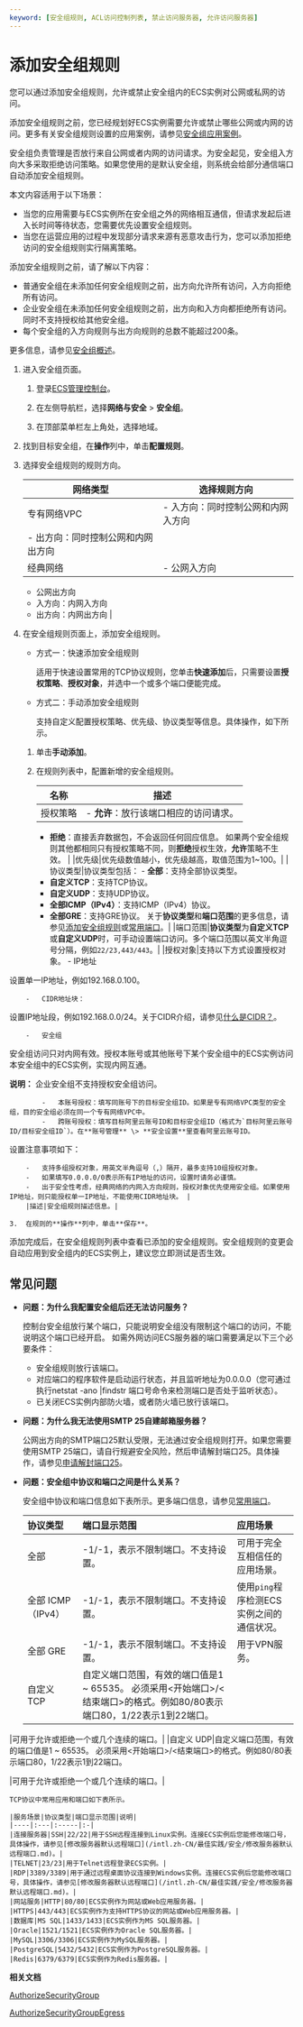 ```yaml
---
keyword: [安全组规则, ACL访问控制列表, 禁止访问服务器, 允许访问服务器]
---
```


# 添加安全组规则

您可以通过添加安全组规则，允许或禁止安全组内的ECS实例对公网或私网的访问。

添加安全组规则之前，您已经规划好ECS实例需要允许或禁止哪些公网或内网的访问。更多有关安全组规则设置的应用案例，请参见[安全组应用案例](/intl.zh-CN/安全/安全组/安全组应用案例.md)。

安全组负责管理是否放行来自公网或者内网的访问请求。为安全起见，安全组入方向大多采取拒绝访问策略。如果您使用的是默认安全组，则系统会给部分通信端口自动添加安全组规则。

本文内容适用于以下场景：

-   当您的应用需要与ECS实例所在安全组之外的网络相互通信，但请求发起后进入长时间等待状态，您需要优先设置安全组规则。
-   当您在运营应用的过程中发现部分请求来源有恶意攻击行为，您可以添加拒绝访问的安全组规则实行隔离策略。

添加安全组规则之前，请了解以下内容：

-   普通安全组在未添加任何安全组规则之前，出方向允许所有访问，入方向拒绝所有访问。
-   企业安全组在未添加任何安全组规则之前，出方向和入方向都拒绝所有访问。同时不支持授权给其他安全组。
-   每个安全组的入方向规则与出方向规则的总数不能超过200条。

更多信息，请参见[安全组概述](/intl.zh-CN/安全/安全组/安全组概述.md)。

1.  进入安全组页面。

    1.  登录[ECS管理控制台](https://ecs.console.aliyun.com)。

    2.  在左侧导航栏，选择**网络与安全** \> **安全组**。

    3.  在顶部菜单栏左上角处，选择地域。

2.  找到目标安全组，在**操作**列中，单击**配置规则**。

3.  选择安全组规则的规则方向。

    |网络类型|选择规则方向|
    |----|------|
    |专有网络VPC|    -   入方向：同时控制公网和内网入方向
    -   出方向：同时控制公网和内网出方向 |
    |经典网络|    -   公网入方向
    -   公网出方向
    -   入方向：内网入方向
    -   出方向：内网出方向 |

4.  在安全组规则页面上，添加安全组规则。

    -   方式一：快速添加安全组规则

        适用于快速设置常用的TCP协议规则，您单击**快速添加**后，只需要设置**授权策略**、**授权对象**，并选中一个或多个端口便能完成。

    -   方式二：手动添加安全组规则

        支持自定义配置授权策略、优先级、协议类型等信息。具体操作，如下所示。

    1.  单击**手动添加**。

    2.  在规则列表中，配置新增的安全组规则。

        |名称|描述|
        |--|--|
        |授权策略|        -   **允许**：放行该端口相应的访问请求。
        -   **拒绝**：直接丢弃数据包，不会返回任何回应信息。
如果两个安全组规则其他都相同只有授权策略不同，则**拒绝**授权生效，**允许**策略不生效。 |
        |优先级|优先级数值越小，优先级越高，取值范围为1~100。|
        |协议类型|协议类型包括：         -   **全部**：支持全部协议类型。
        -   **自定义TCP**：支持TCP协议。
        -   **自定义UDP**：支持UDP协议。
        -   **全部ICMP（IPv4）**：支持ICMP（IPv4）协议。
        -   **全部GRE**：支持GRE协议。
关于**协议类型**和**端口范围**的更多信息，请参见[添加安全组规则](/intl.zh-CN/安全/安全组/添加安全组规则.md)或[常用端口](/intl.zh-CN/安全/安全组/常用端口的典型应用.md)。|
        |端口范围|**协议类型**为**自定义TCP**或**自定义UDP**时，可手动设置端口访问。多个端口范围以英文半角逗号分隔，例如`22/23,443/443`。|
        |授权对象|支持以下方式设置授权对象。         -   IP地址

设置单一IP地址，例如192.168.0.100。

        -   CIDR地址块：

设置IP地址段，例如192.168.0.0/24。关于CIDR介绍，请参见[什么是CIDR？](/intl.zh-CN/网络/网络FAQ.md)。

        -   安全组

安全组访问只对内网有效。授权本账号或其他账号下某个安全组中的ECS实例访问本安全组中的ECS实例，实现内网互通。

**说明：** 企业安全组不支持授权安全组访问。

            -   本账号授权：填写同账号下的目标安全组ID。如果是专有网络VPC类型的安全组，目的安全组必须在同一个专有网络VPC中。
            -   跨账号授权：填写目标阿里云账号ID和目标安全组ID（格式为`目标阿里云账号ID/目标安全组ID`）。在**账号管理** \> **安全设置**里查看阿里云账号ID。
设置注意事项如下：

        -   支持多组授权对象，用英文半角逗号（,）隔开，最多支持10组授权对象。
        -   如果填写0.0.0.0/0表示所有IP地址的访问，设置时请务必谨慎。
        -   出于安全性考虑，经典网络的内网入方向规则，授权对象优先使用安全组。如果使用IP地址，则只能授权单一IP地址，不能使用CIDR地址块。 |
        |描述|安全组规则描述信息。|

    3.  在规则的**操作**列中，单击**保存**。


添加完成后，在安全组规则列表中查看已添加的安全组规则。安全组规则的变更会自动应用到安全组内的ECS实例上，建议您立即测试是否生效。

## 常见问题

-   **问题：为什么我配置安全组后还无法访问服务？**

    控制台安全组放行某个端口，只能说明安全组没有限制这个端口的访问，不能说明这个端口已经开启。 如需外网访问ECS服务器的端口需要满足以下三个必要条件：

    -   安全组规则放行该端口。
    -   对应端口的程序软件是启动运行状态，并且监听地址为0.0.0.0（您可通过执行netstat -ano \|findstr 端口号命令来检测端口是否处于监听状态）。
    -   已关闭ECS实例内部防火墙，或者防火墙已放行该端口。
-   **问题：为什么我无法使用SMTP 25自建邮箱服务器？**

    公网出方向的SMTP端口25默认受限，无法通过安全组规则打开。如果您需要使用SMTP 25端口，请自行规避安全风险，然后申请解封端口25。具体操作，请参见[申请解封端口25](https://www.alibabacloud.com/help/doc-detail/56130.htm)。

-   **问题：安全组中协议和端口之间是什么关系？**

    安全组中协议和端口信息如下表所示。更多端口信息，请参见[常用端口](/intl.zh-CN/安全/安全组/常用端口的典型应用.md)。

    |协议类型|端口显示范围|应用场景|
    |:---|:-----|:---|
    |全部|-1/-1，表示不限制端口。不支持设置。|可用于完全互相信任的应用场景。|
    |全部 ICMP（IPv4）|-1/-1，表示不限制端口。不支持设置。|使用`ping`程序检测ECS实例之间的通信状况。|
    |全部 GRE|-1/-1，表示不限制端口。不支持设置。|用于VPN服务。|
    |自定义 TCP|自定义端口范围，有效的端口值是1 ~ 65535。 必须采用<开始端口\>/<结束端口\>的格式。例如80/80表示端口80，1/22表示1到22端口。

|可用于允许或拒绝一个或几个连续的端口。|
    |自定义 UDP|自定义端口范围，有效的端口值是1 ~ 65535。 必须采用<开始端口\>/<结束端口\>的格式。例如80/80表示端口80，1/22表示1到22端口。

|可用于允许或拒绝一个或几个连续的端口。|

    TCP协议中常用应用和端口如下表所示。

    |服务场景|协议类型|端口显示范围|说明|
    |----|:---|:-----|:-|
    |连接服务器|SSH|22/22|用于SSH远程连接到Linux实例。连接ECS实例后您能修改端口号，具体操作，请参见[修改服务器默认远程端口](/intl.zh-CN/最佳实践/安全/修改服务器默认远程端口.md)。|
    |TELNET|23/23|用于Telnet远程登录ECS实例。|
    |RDP|3389/3389|用于通过远程桌面协议连接到Windows实例。连接ECS实例后您能修改端口号，具体操作，请参见[修改服务器默认远程端口](/intl.zh-CN/最佳实践/安全/修改服务器默认远程端口.md)。|
    |网站服务|HTTP|80/80|ECS实例作为网站或Web应用服务器。|
    |HTTPS|443/443|ECS实例作为支持HTTPS协议的网站或Web应用服务器。|
    |数据库|MS SQL|1433/1433|ECS实例作为MS SQL服务器。|
    |Oracle|1521/1521|ECS实例作为Oracle SQL服务器。|
    |MySQL|3306/3306|ECS实例作为MySQL服务器。|
    |PostgreSQL|5432/5432|ECS实例作为PostgreSQL服务器。|
    |Redis|6379/6379|ECS实例作为Redis服务器。|


**相关文档**  


[AuthorizeSecurityGroup](/intl.zh-CN/API参考/安全组/AuthorizeSecurityGroup.md)

[AuthorizeSecurityGroupEgress](/intl.zh-CN/API参考/安全组/AuthorizeSecurityGroupEgress.md)

